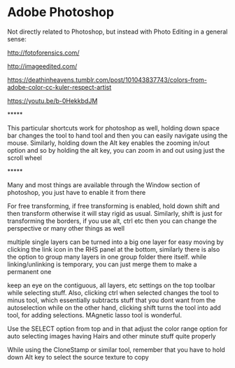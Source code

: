 # **Adobe Photoshop** 
Not directly related to Photoshop, but instead with Photo Editing in a general sense: 

<http://fotoforensics.com/> 



<http://imageedited.com/> 



<https://deathinheavens.tumblr.com/post/101043837743/colors-from-adobe-color-cc-kuler-respect-artist>







<https://youtu.be/b-0HekkbdJM> 



\*\*\*\*\* 

This particular shortcuts work for photoshop as well, holding down space bar changes the tool to hand tool and then you can easily navigate using the mouse. Similarly, holding down the Alt key enables the zooming in/out option and so by holding the alt key, you can zoom in and out using just the scroll wheel 

\*\*\*\*\* 



Many and most things are available through the Window section of photoshop, you just have to enable it from there 



For free transforming, if free transforming is enabled, hold down shift and then transform otherwise it will stay rigid as usual. Similarly, shift is just for transforming the borders, if you use alt, ctrl etc then you can change the perspective or many other things as well 



multiple single layers can be turned into a big one layer for easy moving by clicking the link icon in the RHS panel at the bottom, similarly there is also the option to group many layers in one group folder there itself. while linking/unlinking is temporary, you can just merge them to make a permanent one 



keep an eye on the contiguous, all layers, etc settings on the top toolbar while selecting stuff. Also, clicking ctrl when selected changes the tool to minus tool, which essentially subtracts stuff that you dont want from the autoselection while on the other hand, clicking shift turns the tool into add tool, for adding selections. MAgnetic lasso tool is wonderful. 



Use the SELECT option from top and in that adjust the color range option for auto selecting images having Hairs and other minute stuff quite properly 



While using the CloneStamp or similar tool, remember that you have to hold down Alt key to select the source texture to copy 

